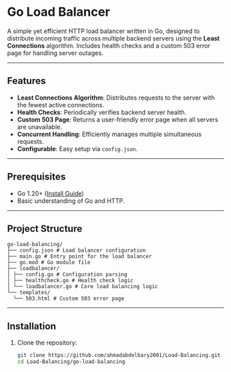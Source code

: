 # Go Load Balancer

A simple yet efficient HTTP load balancer written in Go, designed to distribute incoming traffic across multiple backend servers using the **Least Connections** algorithm. Includes health checks and a custom 503 error page for handling server outages.

---

## Features
- **Least Connections Algorithm**: Distributes requests to the server with the fewest active connections.
- **Health Checks**: Periodically verifies backend server health.
- **Custom 503 Page**: Returns a user-friendly error page when all servers are unavailable.
- **Concurrent Handling**: Efficiently manages multiple simultaneous requests.
- **Configurable**: Easy setup via `config.json`.

---

## Prerequisites
- Go 1.20+ ([Install Guide](https://go.dev/doc/install))
- Basic understanding of Go and HTTP.

---

## Project Structure
```
go-load-balancing/
├── config.json # Load balancer configuration
├── main.go # Entry point for the load balancer
├── go.mod # Go module file
├── loadbalancer/
│ ├── config.go # Configuration parsing
│ ├── healthcheck.go # Health check logic
│ └── loadbalancer.go # Core load balancing logic
└── templates/
  └── 503.html # Custom 503 error page
```

---

## Installation
1. Clone the repository:
   ```bash
   git clone https://github.com/ahmadabdelbary2001/Load-Balancing.git
   cd Load-Balancing/go-load-balancing
   ```

